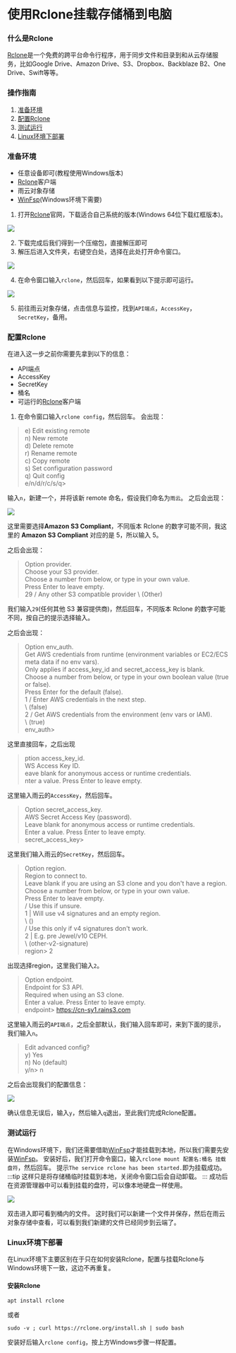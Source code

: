 # 使用Rclone挂载存储桶到电脑

### 什么是Rclone

[Rclone](https://rclone.org/downloads/)是一个免费的跨平台命令行程序，用于同步文件和目录到和从云存储服务，比如Google Drive、Amazon Drive、S3、Dropbox、Backblaze B2、One Drive、Swift等等。

### 操作指南

1. [准备环境](/docs/guide/ros/rclone1#准备环境)
2. [配置Rclone](/docs/guide/ros/rclone1#配置rclone)
3. [测试运行](/docs/guide/ros/rclone1#测试运行)
4. [Linux环境下部署](/docs/guide/ros/rclone1#Linux环境下部署)

### 准备环境

* 任意设备即可(教程使用Windows版本)
* [Rclone](https://rclone.org/downloads/)客户端
* 雨云对象存储
* [WinFsp](https://github.com/winfsp/winfsp/releases)(Windows环境下需要)

1. 打开[Rclone](https://rclone.org/downloads/)官网，下载适合自己系统的版本(Windows 64位下载红框版本)。

![](https://cn-sy1.rains3.com/rainyun-assets/Pic/2023/11/img_1701155296_88aee4a3877240b03d12d77ef2987733)

2. 下载完成后我们得到一个压缩包，直接解压即可
3. 解压后进入文件夹，右键空白处，选择在此处打开命令窗口。

![](https://cn-sy1.rains3.com/rainyun-assets/Pic/2023/11/img_1701155314_ec9018cc0730475a0a459c16cb55e401)

4. 在命令窗口输入`rclone`，然后回车，如果看到以下提示即可运行。

![](https://cn-sy1.rains3.com/rainyun-assets/Pic/2023/11/img_1701155334_33dd461426f01be24fb134ff7ef6d6b4)

5. 前往雨云对象存储，点击信息与监控，找到`API端点`，`AccessKey`，`SecretKey`，备用。

### 配置Rclone

在进入这一步之前你需要先拿到以下的信息：

* API端点
* AccessKey
* SecretKey
* 桶名
* 可运行的[Rclone](https://rclone.org/downloads/)客户端

1. 在命令窗口输入`rclone config`，然后回车。
   会出现：

> e) Edit existing remote  <br/>
> n) New remote<br/>
> d) Delete remote<br/>
> r) Rename remote<br/>
> c) Copy remote<br/>
> s) Set configuration password<br/>
> q) Quit config<br/>
> e/n/d/r/c/s/q><br/>

输入`n`，新建一个，并将该新 remote 命名，假设我们命名为`雨云`。
之后会出现：

![](https://cn-sy1.rains3.com/rainyun-assets/Pic/2023/11/img_1701155355_b09efe92625f6c06e1663837acebb4bd)

这里需要选择**Amazon S3 Compliant**，不同版本 Rclone 的数字可能不同，我这里的 **Amazon S3 Compliant** 对应的是 5，所以输入 5。

之后会出现：

> Option provider.<br/>
> Choose your S3 provider.<br/>
> Choose a number from below, or type in your own value.<br/>
> Press Enter to leave empty.<br/>
> 29 / Any other S3 compatible provider
> \ (Other)

我们输入`29`(任何其他 S3 兼容提供商)，然后回车，不同版本 Rclone 的数字可能不同，按自己的提示选择输入。

之后会出现：

> Option env_auth.<br/>
> Get AWS credentials from runtime (environment variables or EC2/ECS meta data if no env vars).<br/>
> Only applies if access_key_id and secret_access_key is blank.<br/>
> Choose a number from below, or type in your own boolean value (true or false).<br/>
> Press Enter for the default (false).<br/>
> 1 / Enter AWS credentials in the next step.<br/>
> \ (false)<br/>
> 2 / Get AWS credentials from the environment (env vars or IAM).<br/>
> \ (true)<br/>
> env_auth><br/>

这里直接回车，之后出现

> ption access_key_id.<br/>
> WS Access Key ID.<br/>
> eave blank for anonymous access or runtime credentials.<br/>
> nter a value. Press Enter to leave empty.<br/>

这里输入雨云的`AccessKey`，然后回车。

> Option secret_access_key.<br/>
> AWS Secret Access Key (password).<br/>
> Leave blank for anonymous access or runtime credentials.<br/>
> Enter a value. Press Enter to leave empty.<br/>
> secret_access_key><br/>

这里我们输入雨云的`SecretKey`，然后回车。

> Option region.<br/>
> Region to connect to.<br/>
> Leave blank if you are using an S3 clone and you don't have a region.<br/>
> Choose a number from below, or type in your own value.<br/>
> Press Enter to leave empty.<br/>
> / Use this if unsure.<br/>
> 1 | Will use v4 signatures and an empty region.<br/>
> \ ()<br/>
> / Use this only if v4 signatures don't work.<br/>
> 2 | E.g. pre Jewel/v10 CEPH.<br/>
> \ (other-v2-signature)<br/>
> region> 2<br/>

出现选择region，这里我们输入`2`。

> Option endpoint.<br/>
> Endpoint for S3 API.<br/>
> Required when using an S3 clone.<br/>
> Enter a value. Press Enter to leave empty.<br/>
> endpoint> https://cn-sy1.rains3.com<br/>

这里输入雨云的`API端点`，之后全部默认，我们输入回车即可，来到下面的提示，我们输入`n`。

> Edit advanced config?<br/>
> y) Yes<br/>
> n) No (default)<br/>
> y/n> n<br/>

之后会出现我们的配置信息：

![](https://cn-sy1.rains3.com/rainyun-assets/Pic/2023/11/img_1701155377_7d106ff5911023a4e7a1f7993f640cbf)

确认信息无误后，输入`y`，然后输入`q`退出，至此我们完成Rclone配置。

### 测试运行

在Windows环境下，我们还需要借助[WinFsp](https://github.com/winfsp/winfsp/releases)才能挂载到本地，所以我们需要先安装[WinFsp](https://github.com/winfsp/winfsp/releases)。
安装好后，我们打开命令窗口，输入`rclone mount 配置名:桶名 挂载盘符`，然后回车。
提示`The service rclone has been started.`即为挂载成功。
:::tip
这样只是将存储桶临时挂载到本地，关闭命令窗口后会自动卸载。
:::
成功后在资源管理器中可以看到挂载的盘符，可以像本地硬盘一样使用。

![](https://cn-sy1.rains3.com/rainyun-assets/Pic/2023/11/img_1701155390_88c64def6601f9cbce68e3c215c93277)


双击进入即可看到桶内的文件。
这时我们可以新建一个文件并保存，然后在雨云对象存储中查看，可以看到我们新建的文件已经同步到云端了。

### Linux环境下部署

在Linux环境下主要区别在于只在如何安装Rclone，配置与挂载Rclone与Windows环境下一致，这边不再重复。

#### 安装Rclone

```shell
apt install rclone
```
或者
```shell
sudo -v ; curl https://rclone.org/install.sh | sudo bash
```

安装好后输入`rclone config`，按上方Windows步骤一样配置。